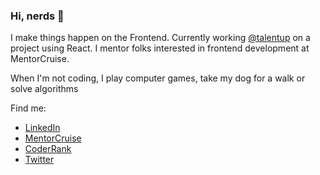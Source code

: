 ### Hi, nerds 👋

I make things happen on the Frontend. Currently working [@talentup](https://github.com/talentup) on a project using React. I mentor folks interested in frontend development at MentorCruise.

When I'm not coding, I play computer games, take my dog for a walk or solve algorithms

Find me:
- [LinkedIn](https://www.linkedin.com/in/doduronbi/)
- [MentorCruise](https://mentorcruise.com/mentor/DamilolaOduronbi/)
- [CoderRank](https://profile.codersrank.io/user/oracleot)
- [Twitter](https://twitter.com/doduronbi)
